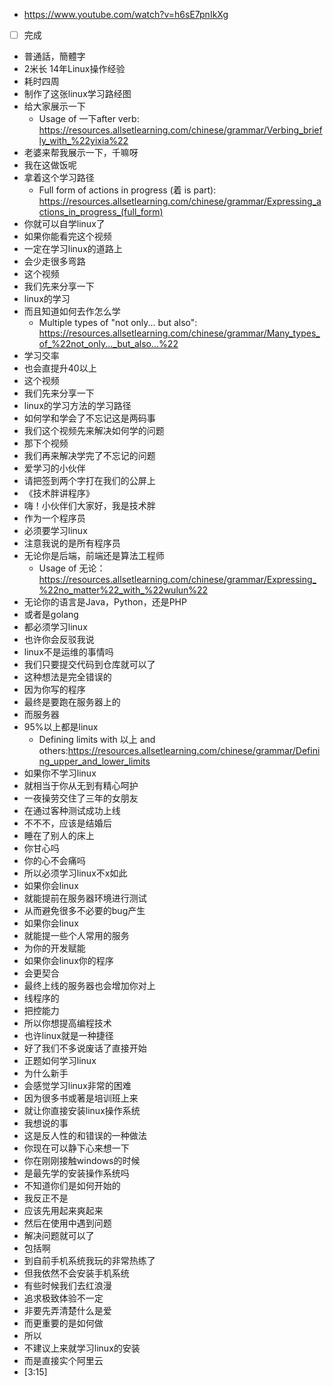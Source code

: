 - https://www.youtube.com/watch?v=h6sE7pnIkXg
- [ ] 完成
- 普通話，簡體字
- 2米长 14年Linux操作经验
- 耗时四周
- 制作了这张linux学习路经图
- 给大家展示一下
    - Usage of 一下after verb: https://resources.allsetlearning.com/chinese/grammar/Verbing_briefly_with_%22yixia%22
- 老婆来帮我展示一下，千嘛呀
- 我在这做饭呢
- 拿着这个学习路径
    - Full form of actions in progress (着 is part): https://resources.allsetlearning.com/chinese/grammar/Expressing_actions_in_progress_(full_form)
- 你就可以自学linux了
- 如果你能看完这个视频
- 一定在学习linux的道路上
- 会少走很多弯路
- 这个视频
- 我们先来分享一下
- linux的学习
- 而且知道如何去作怎么学
    - Multiple types of "not only... but also": https://resources.allsetlearning.com/chinese/grammar/Many_types_of_%22not_only..._but_also...%22
- 学习交率
- 也会直提升40以上
- 这个视频
- 我们先来分享一下
- linux的学习方法的学习路径
- 如何学和学会了不忘记这是两码事
- 我们这个视频先来解决如何学的问题
- 那下个视频
- 我们再来解决学完了不忘记的问题
- 爱学习的小伙伴
- 请把签到两个字打在我们的公屏上
- 《技术胖讲程序》
-  嗨！小伙伴们大家好，我是技术胖
- 作为一个程序员
- 必须要学习linux
- 注意我说的是所有程序员
- 无论你是后端，前端还是算法工程师
    - Usage of 无论： https://resources.allsetlearning.com/chinese/grammar/Expressing_%22no_matter%22_with_%22wulun%22
- 无论你的语言是Java，Python，还是PHP
- 或者是golang
- 都必须学习linux
- 也许你会反驳我说
- linux不是运维的事情吗
- 我们只要提交代码到仓库就可以了
- 这种想法是完全错误的
- 因为你写的程序
- 最终是要跑在服务器上的
- 而服务器
- 95%以上都是linux
    - Defining limits with 以上 and others:https://resources.allsetlearning.com/chinese/grammar/Defining_upper_and_lower_limits
- 如果你不学习linux
- 就相当于你从无到有精心呵护
- 一夜操劳交住了三年的女朋友
- 在通过客种测试成功上线
- 不不不，应该是结婚后
- 睡在了别人的床上
- 你甘心吗
- 你的心不会痛吗
- 所以必须学习linux不x如此
- 如果你会linux
- 就能提前在服务器环境进行测试
- 从而避免很多不必要的bug产生
- 如果你会linux
- 就能提一些个人常用的服务
- 为你的开发赋能
- 如果你会linux你的程序
- 会更契合
- 最终上线的服务器也会增加你对上
- 线程序的
- 把控能力
- 所以你想提高编程技术
- 也许linux就是一种捷径
- 好了我们不多说废话了直接开始
- 正题如何学习linux
- 为什么新手
- 会感觉学习linux非常的困难
- 因为很多书或著是培训班上来
- 就让你直接安装linux操作系统
- 我想说的事
- 这是反人性的和错误的一种做法
- 你现在可以静下心来想一下
- 你在刚刚接触windows的时候
- 是最先学的安装操作系统吗
- 不知道你们是如何开始的
- 我反正不是
- 应该先用起来爽起来
- 然后在使用中遇到问题
- 解决问题就可以了
- 包括啊
- 到自前手机系统我玩的非常热练了
- 但我依然不会安装手机系统
- 有些时候我们去红浪漫
- 追求极致体验不一定
- 非要先弄清楚什么是爱
- 而更重要的是如何做
- 所以
- 不建议上来就学习linux的安装
- 而是直接实个阿里云
- [3:15]
